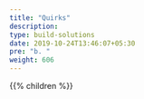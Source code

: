 ```yaml
---
title: "Quirks"
description:
type: build-solutions
date: 2019-10-24T13:46:07+05:30
pre: "b. "
weight: 606
---
```

{{% children %}}

